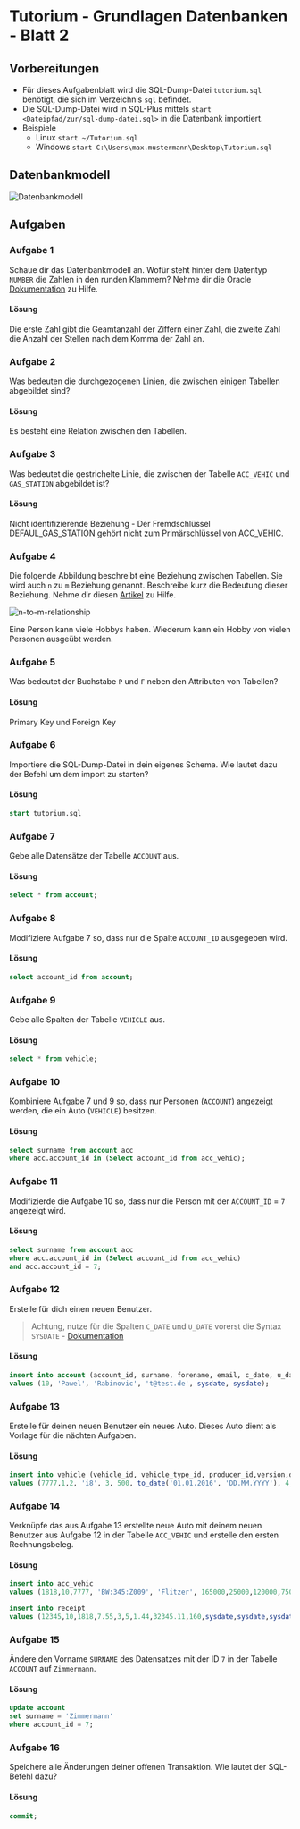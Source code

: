 # Tutorium - Grundlagen Datenbanken - Blatt 2

## Vorbereitungen
* Für dieses Aufgabenblatt wird die SQL-Dump-Datei `tutorium.sql` benötigt, die sich im Verzeichnis `sql` befindet.
* Die SQL-Dump-Datei wird in SQL-Plus mittels `start <Dateipfad/zur/sql-dump-datei.sql>` in die Datenbank importiert.
* Beispiele
  * Linux `start ~/Tutorium.sql`
  * Windows `start C:\Users\max.mustermann\Desktop\Tutorium.sql`

## Datenbankmodell
![Datenbankmodell](./img/datamodler_schema.png)

## Aufgaben

### Aufgabe 1
Schaue dir das Datenbankmodell an. Wofür steht hinter dem Datentyp `NUMBER` die Zahlen in den runden Klammern?
Nehme dir die Oracle [Dokumentation](https://docs.oracle.com/cd/B28359_01/server.111/b28318/datatype.htm#CNCPT012) zu Hilfe.

#### Lösung
Die erste Zahl gibt die Geamtanzahl der Ziffern einer Zahl, die zweite Zahl die Anzahl der Stellen nach dem Komma der Zahl an.

### Aufgabe 2
Was bedeuten die durchgezogenen Linien, die zwischen einigen Tabellen abgebildet sind?

#### Lösung
Es besteht eine Relation zwischen den Tabellen.

### Aufgabe 3
Was bedeutet die gestrichelte Linie, die zwischen der Tabelle `ACC_VEHIC` und `GAS_STATION` abgebildet ist?

#### Lösung
Nicht identifizierende Beziehung - Der Fremdschlüssel DEFAUL_GAS_STATION gehört nicht zum Primärschlüssel von ACC_VEHIC. 

### Aufgabe 4
Die folgende Abbildung beschreibt eine Beziehung zwischen Tabellen. Sie wird auch `n` zu `m` Beziehung genannt. Beschreibe kurz die Bedeutung dieser Beziehung.
Nehme dir diesen [Artikel](https://glossar.hs-augsburg.de/Beziehungstypen) zu Hilfe.

![n-to-m-relationship](./img/n-to-m-relationship.png)

Eine Person kann viele Hobbys haben. Wiederum kann ein Hobby von vielen Personen ausgeübt werden.

### Aufgabe 5
Was bedeutet der Buchstabe `P` und `F` neben den Attributen von Tabellen?

#### Lösung
Primary Key und Foreign Key

### Aufgabe 6
Importiere die SQL-Dump-Datei in dein eigenes Schema. Wie lautet dazu der Befehl um dem import zu starten?

#### Lösung
```sql
start tutorium.sql
```

### Aufgabe 7
Gebe alle Datensätze der Tabelle `ACCOUNT` aus.

#### Lösung
```sql
select * from account;
```

### Aufgabe 8
Modifiziere Aufgabe 7 so, dass nur die Spalte `ACCOUNT_ID` ausgegeben wird.

#### Lösung
```sql
select account_id from account;
```

### Aufgabe 9
Gebe alle Spalten der Tabelle `VEHICLE` aus.

#### Lösung
```sql
select * from vehicle;
```

### Aufgabe 10
Kombiniere Aufgabe 7 und 9 so, dass nur Personen (`ACCOUNT`) angezeigt werden, die ein Auto (`VEHICLE`) besitzen.

#### Lösung
```sql
select surname from account acc
where acc.account_id in (Select account_id from acc_vehic);
```

### Aufgabe 11
Modifizierde die Aufgabe 10 so, dass nur die Person mit der `ACCOUNT_ID` = `7` angezeigt wird.

#### Lösung
```sql
select surname from account acc
where acc.account_id in (Select account_id from acc_vehic)
and acc.account_id = 7;
```

### Aufgabe 12
Erstelle für dich einen neuen Benutzer.
> Achtung, nutze für die Spalten `C_DATE` und `U_DATE` vorerst die Syntax `SYSDATE` - [Dokumentation](https://docs.oracle.com/cd/B19306_01/server.102/b14200/functions172.htm)

#### Lösung
```sql
insert into account (account_id, surname, forename, email, c_date, u_date) 
values (10, 'Pawel', 'Rabinovic', 't@test.de', sysdate, sysdate);
```

### Aufgabe 13
Erstelle für deinen neuen Benutzer ein neues Auto. Dieses Auto dient als Vorlage für die nächten Aufgaben.

#### Lösung
```sql
insert into vehicle (vehicle_id, vehicle_type_id, producer_id,version,default_gas_id,ps,build_year,doors,c_date,u_date)
values (7777,1,2, 'i8', 3, 500, to_date('01.01.2016', 'DD.MM.YYYY'), 4,sysdate,sysdate);
```

### Aufgabe 14
Verknüpfe das aus Aufgabe 13 erstellte neue Auto mit deinem neuen Benutzer aus Aufgabe 12 in der Tabelle `ACC_VEHIC` und erstelle den ersten Rechnungsbeleg.

#### Lösung
```sql
insert into acc_vehic 
values (1818,10,7777, 'BW:345:Z009', 'Flitzer', 165000,25000,120000,75000,to_date ('22.05.2016','DD.MM.YYYY'), to_date ('17.08.2017','DD.MM.YYYY'),null,sysdate,sysdate);
```

```sql
insert into receipt
values (12345,10,1818,7.55,3,5,1.44,32345.11,160,sysdate,sysdate,sysdate);
```

### Aufgabe 15
Ändere den Vorname `SURNAME` des Datensatzes mit der ID `7` in der Tabelle `ACCOUNT` auf `Zimmermann`.

#### Lösung
```sql
update account
set surname = 'Zimmermann'
where account_id = 7;
```

### Aufgabe 16
Speichere alle Änderungen deiner offenen Transaktion. Wie lautet der SQL-Befehl dazu?

#### Lösung
```sql
commit;
```
